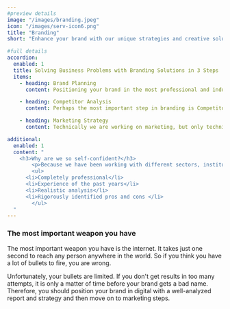 ```yaml
---
#preview details
image: "/images/branding.jpeg"
icon: "/images/serv-icon6.png"
title: "Branding"
short: "Enhance your brand with our unique strategies and creative solutions."

#full details
accordion:
  enabled: 1
  title: Solving Business Problems with Branding Solutions in 3 Steps
  items:
    - heading: Brand Planning
      content: Positioning your brand in the most professional and industry-ready way. To ensure you are the best, we spend more time on planning than you think, ensuring that the first step is a solid one.

    - heading: Competitor Analysis
      content: Perhaps the most important step in branding is Competitor Analysis. Updating the position of your brand by identifying the shortcomings of your other competitors in the sector and the features that are superior to you is actually a very important step in the near future of your brand.

    - heading: Marketing Strategy
      content: Technically we are working on marketing, but only technically. Our company does not take practical marketing steps. It only specifies the marketing steps to be taken as a result of the strategy and analysis of your brand.

additional:
  enabled: 1
  content: "
    <h3>Why are we so self-confident?</h3>
		<p>Because we have been working with different sectors, institutions and organizations for years and working with professionals who are really meticulous in their work. We are extremely confident because we work with people who have adopted this business not only with education but also with practice.</p>
		<ul>
      <li>Completely professional</li>
      <li>Experience of the past years</li>
      <li>Realistic analysis</li>
      <li>Rigorously identified pros and cons </li>
		</ul>
  "
---
```


### The most important weapon you have

The most important weapon you have is the internet. It takes just one second to reach any person anywhere in the world. So if you think you have a lot of bullets to fire, you are wrong.

Unfortunately, your bullets are limited. If you don't get results in too many attempts, it is only a matter of time before your brand gets a bad name. Therefore, you should position your brand in digital with a well-analyzed report and strategy and then move on to marketing steps.
